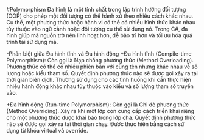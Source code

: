 #Polymorphism
Đa hình là một tính chất trong lập trình hướng đối tượng (OOP) cho phép một đối tượng có thể hành xử theo nhiều cách khác nhau. Cụ thể, một phương thức hoặc hành vi có thể có nhiều hình thức khác nhau tùy thuộc vào ngữ cảnh hoặc đối tượng cụ thể sử dụng nó. Trong C#, đa hình giúp mã nguồn trở nên linh hoạt hơn, dễ bảo trì hơn và tối ưu hóa quá trình tái sử dụng mã.

  -Phân biệt giữa Đa hình tĩnh và Đa hình động
+Đa hình tĩnh (Compile-time Polymorphism):
Còn gọi là Nạp chồng phương thức (Method Overloading).
Phương thức có thể có nhiều phiên bản với cùng tên nhưng khác nhau về số lượng hoặc kiểu tham số.
Quyết định phương thức nào sẽ được gọi xảy ra tại thời gian biên dịch.
Thường sử dụng cho các tình huống khi cần thực hiện nhiều hành động khác nhau tùy thuộc vào kiểu và số lượng tham số truyền vào.

+Đa hình động (Run-time Polymorphism):
Còn gọi là Ghi đè phương thức (Method Overriding).
Xảy ra khi một lớp con cung cấp cách triển khai riêng cho một phương thức được khai báo trong lớp cha.
Quyết định phương thức nào sẽ được gọi xảy ra tại thời gian chạy.
Được thực hiện bằng cách sử dụng từ khóa virtual và override.
